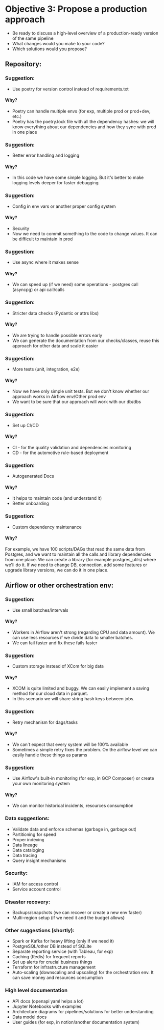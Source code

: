 # Objective 3: Propose a production approach
- Be ready to discuss a high-level overview of a production-ready version of the same pipeline
- What changes would you make to your code?
- Which solutions would you propose?

## Repository:

### Suggestion:
- Use poetry for version control instead of requirements.txt

#### Why?
- Poetry can handle multiple envs (for exp, multiple prod or prod+dev, etc.)
- Poetry has the poetry.lock file with all the dependency hashes: we will know everything about our dependencies and how they sync with prod in one place

### Suggestion:
- Better error handling and logging

#### Why?
- In this code we have some simple logging. But it's better to make logging levels deeper for faster debugging

### Suggestion:
- Config in env vars or another proper config system

#### Why?
- Security
- Now we need to commit something to the code to change values. It can be difficult to maintain in prod

### Suggestion:
- Use async where it makes sense

#### Why?
- We can speed up (if we need) some operations - postgres call (asyncpg) or api call/calls

### Suggestion:
- Stricter data checks (Pydantic or attrs libs)

#### Why?
- We are trying to handle possible errors early
- We can generate the documentation from our checks/classes, reuse this approach for other data and scale it easier

### Suggestion:
- More tests (unit, integration, e2e)

#### Why?
- Now we have only simple unit tests. But we don't know whether our approach works in Airflow env/Other prod env
- We want to be sure that our approach will work with our db/dbs

### Suggestion:
- Set up CI/CD

#### Why?
- CI - for the quality validation and dependencies monitoring
- CD - for the automotive rule-based deployment

### Suggestion:
- Autogenerated Docs

#### Why?
- It helps to maintain code (and understand it)
- Better onboarding

### Suggestion:
- Custom dependency maintenance

#### Why?
For example, we have 100 scripts/DAGs that read the same data from Postgres, and we want to maintain all the calls and library dependencies from one place.
We can create a library (for example postgres_utils) where we'll do it. If we need to change DB, connection, add some features or upgrade library versions, we can do it in one place.


## Airflow or other orchestration env:

### Suggestion:
- Use small batches/intervals
#### Why?
- Workers in Airflow aren't strong (regarding CPU and data amount). We can use less resources if we divide data to smaller batches.
- We can fail faster and fix these fails faster

### Suggestion:
- Custom storage instead of XCom for big data
#### Why?
- XCOM is quite limited and buggy. We can easily implement a saving method for our cloud data in parquet.
- In this scenario we will share string hash keys between jobs.

### Suggestion:
- Retry mechanism for dags/tasks
#### Why?
- We can't expect that every system will be 100% available
- Sometimes a simple retry fixes the problem. On the airflow level we can easily handle these things as params

### Suggestion:
- Use Airflow's built-in monitoring (for exp, in GCP Composer) or create your own monitoring system
#### Why?
- We can monitor historical incidents, resources consumption

### Data suggestions:
- Validate data and enforce schemas (garbage in, garbage out)
- Partitioning for speed
- Proper indexing
- Data lineage
- Data cataloging
- Data tracing
- Query insight mechanisms

### Security:
- IAM for access control
- Service account control

### Disaster recovery:
- Backups/snapshots (we can recover or create a new env faster)
- Multi-region setup (if we need it and the budget allows)

### Other suggestions (shortly):
- Spark or Kafka for heavy lifting (only if we need it)
- PostgreSQL/other DB instead of SQLite
- Separate reporting service (with Tableau, for exp)
- Caching (Redis) for frequent reports
- Set up alerts for crucial business things
- Terraform for infrastructure management
- Auto-scaling (downscaling and upscaling) for the orchestration env. It can save money and resources consumption

### High level documentation
- API docs (openapi yaml helps a lot)
- Jupyter Notebooks with examples
- Architecture diagrams for pipelines/solutions for better understanding
- Data model docs
- User guides (for exp, in notion/another documentation system)
